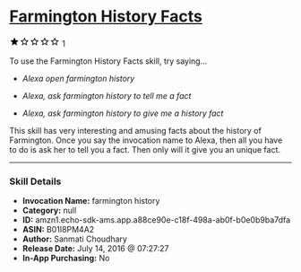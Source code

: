 # [Farmington History Facts](http://alexa.amazon.com/#skills/amzn1.echo-sdk-ams.app.a88ce90e-c18f-498a-ab0f-b0e0b9ba7dfa)
![1 stars](../../images/ic_star_black_18dp_1x.png)![1 stars](../../images/ic_star_border_black_18dp_1x.png)![1 stars](../../images/ic_star_border_black_18dp_1x.png)![1 stars](../../images/ic_star_border_black_18dp_1x.png)![1 stars](../../images/ic_star_border_black_18dp_1x.png) 1

To use the Farmington History Facts skill, try saying...

* *Alexa open farmington history*

* *Alexa, ask farmington history to tell me a fact*

* *Alexa, ask farmington history to give me a history fact*

This skill has very interesting and amusing facts about the history of Farmington. Once you say the invocation name to Alexa, then all you have to do is ask her to tell you a fact. Then only will it give you an unique fact.

***

### Skill Details

* **Invocation Name:** farmington history
* **Category:** null
* **ID:** amzn1.echo-sdk-ams.app.a88ce90e-c18f-498a-ab0f-b0e0b9ba7dfa
* **ASIN:** B01I8PM4A2
* **Author:** Sanmati Choudhary
* **Release Date:** July 14, 2016 @ 07:27:27
* **In-App Purchasing:** No
